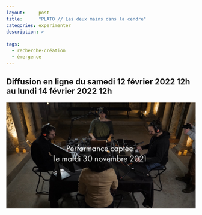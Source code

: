 ```yaml
---
layout:     post
title:      "PLATO // Les deux mains dans la cendre"
categories: experimenter
description: >
  
tags:
  - recherche-création
  - émergence
---
```


## Diffusion en ligne du samedi 12 février 2022 12h au lundi 14 février 2022 12h



![](/img/platocendre1.jpg)

